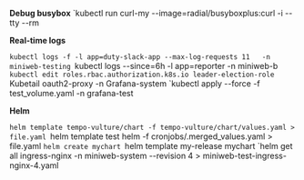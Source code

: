 
**Debug busybox**
`kubectl run curl-my --image=radial/busyboxplus:curl -i --tty --rm

**Real-time logs**

`kubectl logs -f -l app=duty-slack-app --max-log-requests 11   -n miniweb-testing
`kubectl logs --since=6h -l app=reporter -n miniweb-b
`kubectl edit roles.rbac.authorization.k8s.io leader-election-role
`Kubetail oauth2-proxy -n Grafana-system
`kubectl apply --force -f test_volume.yaml -n grafana-test

**Helm**

`helm template tempo-vulture/chart -f tempo-vulture/chart/values.yaml > file.yaml
`helm template test helm -f cronjobs/.merged_values.yaml > file.yaml
`helm create mychart
`helm template my-release mychart
`helm get all ingress-nginx -n miniweb-system --revision 4 > miniweb-test-ingress-nginx-4.yaml

